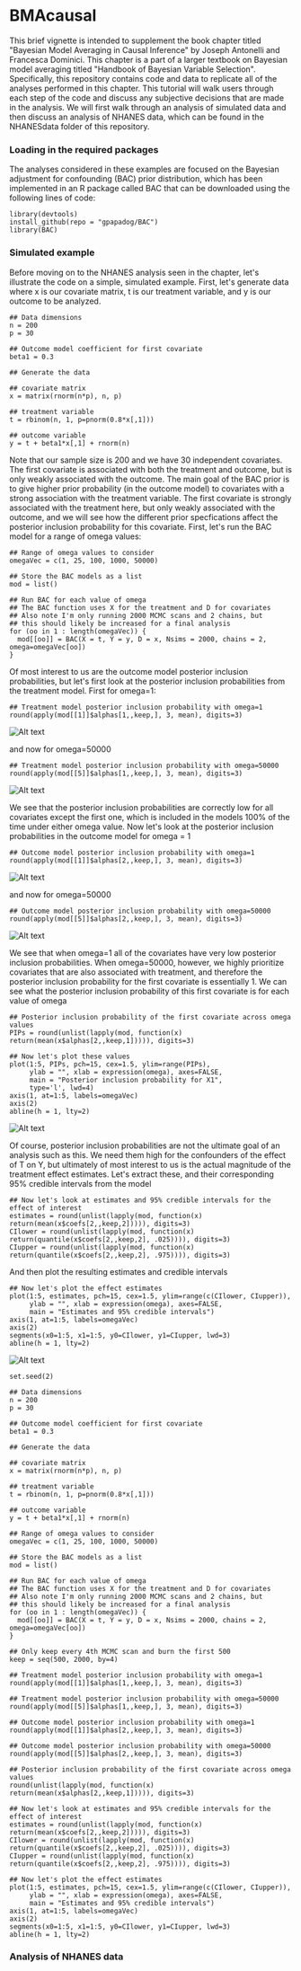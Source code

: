 # BMAcausal

This brief vignette is intended to supplement the book chapter titled "Bayesian Model Averaging in Causal Inference" by Joseph Antonelli and Francesca Dominici.  This chapter is a part of a larger textbook on Bayesian model averaging titled "Handbook of Bayesian Variable Selection". Specifically, this repository contains code and data to replicate all of the analyses performed in this chapter. This tutorial will walk users through each step of the code and discuss any subjective decisions that are made in the analysis. We will first walk through an analysis of simulated data and then discuss an analysis of NHANES data, which can be found in the NHANESdata folder of this repository. 

### Loading in the required packages

The analyses considered in these examples are focused on the Bayesian adjustment for confounding (BAC) prior distribution, which has been implemented in an R package called BAC that can be downloaded using the following lines of code:

```
library(devtools)
install_github(repo = "gpapadog/BAC")
library(BAC)
```

### Simulated example

Before moving on to the NHANES analysis seen in the chapter, let's illustrate the code on a simple, simulated example. First, let's generate data where x is our covariate matrix, t is our treatment variable, and y is our outcome to be analyzed. 

```
## Data dimensions
n = 200
p = 30

## Outcome model coefficient for first covariate
beta1 = 0.3

## Generate the data

## covariate matrix
x = matrix(rnorm(n*p), n, p)

## treatment variable
t = rbinom(n, 1, p=pnorm(0.8*x[,1]))

## outcome variable
y = t + beta1*x[,1] + rnorm(n)
```

Note that our sample size is 200 and we have 30 independent covariates. The first covariate is associated with both the treatment and outcome, but is only weakly associated with the outcome. The main goal of the BAC prior is to give higher prior probability (in the outcome model) to covariates with a strong association with the treatment variable. The first covariate is strongly associated with the treatment here, but only weakly associated with the outcome, and we will see how the different prior specfications affect the posterior inclusion probability for this covariate. First, let's run the BAC model for a range of omega values:

```
## Range of omega values to consider
omegaVec = c(1, 25, 100, 1000, 50000)

## Store the BAC models as a list
mod = list()

## Run BAC for each value of omega
## The BAC function uses X for the treatment and D for covariates
## Also note I'm only running 2000 MCMC scans and 2 chains, but
## this should likely be increased for a final analysis
for (oo in 1 : length(omegaVec)) {
  mod[[oo]] = BAC(X = t, Y = y, D = x, Nsims = 2000, chains = 2, omega=omegaVec[oo])
}
```

Of most interest to us are the outcome model posterior inclusion probabilities, but let's first look at the posterior inclusion probabilities from the treatment model. First for omega=1:

```
## Treatment model posterior inclusion probability with omega=1
round(apply(mod[[1]]$alphas[1,,keep,], 3, mean), digits=3)
```
![Alt text](images/TreatmentOmega1.png)

and now for omega=50000

```
## Treatment model posterior inclusion probability with omega=50000
round(apply(mod[[5]]$alphas[1,,keep,], 3, mean), digits=3)
```
![Alt text](images/TreatmentOmega50000.png)

We see that the posterior inclusion probabilities are correctly low for all covariates except the first one, which is included in the models 100% of the time under either omega value. Now let's look at the posterior inclusion probabilities in the outcome model for omega = 1

```
## Outcome model posterior inclusion probability with omega=1
round(apply(mod[[1]]$alphas[2,,keep,], 3, mean), digits=3)
```
![Alt text](images/OutcomeOmega1.png)

and now for omega=50000

```
## Outcome model posterior inclusion probability with omega=50000
round(apply(mod[[5]]$alphas[2,,keep,], 3, mean), digits=3)
```
![Alt text](images/OutcomeOmega50000.png)

We see that when omega=1 all of the covariates have very low posterior inclusion probabilities. When omega=50000, however, we highly prioritize covariates that are also associated with treatment, and therefore the posterior inclusion probability for the first covariate is essentially 1. We can see what the posterior inclusion probability of this first covariate is for each value of omega

```
## Posterior inclusion probability of the first covariate across omega values
PIPs = round(unlist(lapply(mod, function(x) return(mean(x$alphas[2,,keep,1])))), digits=3)

## Now let's plot these values
plot(1:5, PIPs, pch=15, cex=1.5, ylim=range(PIPs),
     ylab = "", xlab = expression(omega), axes=FALSE, 
     main = "Posterior inclusion probability for X1", 
     type='l', lwd=4)
axis(1, at=1:5, labels=omegaVec)
axis(2)
abline(h = 1, lty=2)
```

![Alt text](images/PIPs.png)

Of course, posterior inclusion probabilities are not the ultimate goal of an analysis such as this. We need them high for the confounders of the effect of T on Y, but ultimately of most interest to us is the actual magnitude of the treatment effect estimates. Let's extract these, and their corresponding 95% credible intervals from the model

```
## Now let's look at estimates and 95% credible intervals for the effect of interest
estimates = round(unlist(lapply(mod, function(x) return(mean(x$coefs[2,,keep,2])))), digits=3)
CIlower = round(unlist(lapply(mod, function(x) return(quantile(x$coefs[2,,keep,2], .025)))), digits=3)
CIupper = round(unlist(lapply(mod, function(x) return(quantile(x$coefs[2,,keep,2], .975)))), digits=3)
```

And then plot the resulting estimates and credible intervals

```
## Now let's plot the effect estimates
plot(1:5, estimates, pch=15, cex=1.5, ylim=range(c(CIlower, CIupper)),
     ylab = "", xlab = expression(omega), axes=FALSE, 
     main = "Estimates and 95% credible intervals")
axis(1, at=1:5, labels=omegaVec)
axis(2)
segments(x0=1:5, x1=1:5, y0=CIlower, y1=CIupper, lwd=3)
abline(h = 1, lty=2)
```

![Alt text](images/EffectEstimates.png)

```
set.seed(2)

## Data dimensions
n = 200
p = 30

## Outcome model coefficient for first covariate
beta1 = 0.3

## Generate the data

## covariate matrix
x = matrix(rnorm(n*p), n, p)

## treatment variable
t = rbinom(n, 1, p=pnorm(0.8*x[,1]))

## outcome variable
y = t + beta1*x[,1] + rnorm(n)

## Range of omega values to consider
omegaVec = c(1, 25, 100, 1000, 50000)

## Store the BAC models as a list
mod = list()

## Run BAC for each value of omega
## The BAC function uses X for the treatment and D for covariates
## Also note I'm only running 2000 MCMC scans and 2 chains, but
## this should likely be increased for a final analysis
for (oo in 1 : length(omegaVec)) {
  mod[[oo]] = BAC(X = t, Y = y, D = x, Nsims = 2000, chains = 2, omega=omegaVec[oo])
}

## Only keep every 4th MCMC scan and burn the first 500
keep = seq(500, 2000, by=4)

## Treatment model posterior inclusion probability with omega=1
round(apply(mod[[1]]$alphas[1,,keep,], 3, mean), digits=3)

## Treatment model posterior inclusion probability with omega=50000
round(apply(mod[[5]]$alphas[1,,keep,], 3, mean), digits=3)

## Outcome model posterior inclusion probability with omega=1
round(apply(mod[[1]]$alphas[2,,keep,], 3, mean), digits=3)

## Outcome model posterior inclusion probability with omega=50000
round(apply(mod[[5]]$alphas[2,,keep,], 3, mean), digits=3)

## Posterior inclusion probability of the first covariate across omega values
round(unlist(lapply(mod, function(x) return(mean(x$alphas[2,,keep,1])))), digits=3)

## Now let's look at estimates and 95% credible intervals for the effect of interest
estimates = round(unlist(lapply(mod, function(x) return(mean(x$coefs[2,,keep,2])))), digits=3)
CIlower = round(unlist(lapply(mod, function(x) return(quantile(x$coefs[2,,keep,2], .025)))), digits=3)
CIupper = round(unlist(lapply(mod, function(x) return(quantile(x$coefs[2,,keep,2], .975)))), digits=3)

## Now let's plot the effect estimates
plot(1:5, estimates, pch=15, cex=1.5, ylim=range(c(CIlower, CIupper)),
     ylab = "", xlab = expression(omega), axes=FALSE, 
     main = "Estimates and 95% credible intervals")
axis(1, at=1:5, labels=omegaVec)
axis(2)
segments(x0=1:5, x1=1:5, y0=CIlower, y1=CIupper, lwd=3)
abline(h = 1, lty=2)
```

### Analysis of NHANES data

